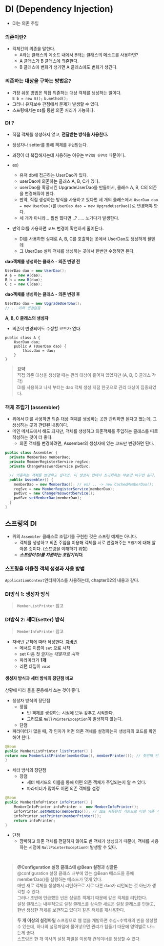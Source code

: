# DI (Dependency Injection)
- DI는 의존 주입

### 의존이란? 
- 객체간의 의존을 말한다. 
    - A라는 클래스의 메소드 내에서 B라는 클래스의 메소드를 사용하면?
    - A 클래스가 B 클래스에 의존한다.
    - B 클래스에 변화가 생기면 A 클래스에도 변화가 생긴다.
### 의존하는 대상을 구하는 방법은?
- 가장 쉬운 방법은 직접 의존하는 대상 객체를 생성하는 일이다.  
`B b = new B();` `b.method();`
- 그러나 유지보수 관점에서 문제가 발생할 수 있다.  
- 스프링에서는 `DI`를 통한 의존 처리가 가능하다.

### DI ?  
- 직접 객체를 생성하지 않고, **전달받는 방식을 사용한다.**
- 생성자나 setter를 통해 객체를 `주입`받는다.
- 과정이 더 복잡해지는데 사용하는 이유는 `변경의 유연함` 때문이다.

- ex)
    - 유저 db에 접근하는 UserDao가 있다.
    - userDao에 의존하는 클래스 A, B, C가 있다.
    - userDao을 확장시킨 UpgradeUserDao를 만들어서, 클래스 A, B, C의 의존을 변경해줘야 한다.
    - 만약, 직접 생성하는 방식을 사용하고 있다면
    세 개의 클래스에서 `UserDao dao = new UserDao()`를 `UserDao dao = new UpgradeUserDao()`로 변경해야 한다.  
    - 세 개가 아니라... 훨씬 많다면 ..? ..... 노가다가 발생한다.  
- 만약 DI를 사용하면 코드 변경이 확연하게 줄어든다.
    - DI를 사용하면 실제로 A, B, C를 호출하는 곳에서 UserDao도 생성하게 될텐데
    - 그 UserDao 실제 객체를 생성하는 곳에서 한번만 수정하면 된다.
    
**dao객체를 생성하는 클래스 - 의존 변경 전**
```java
UserDao dao = new UserDao();
A a = new A(dao);
B b = new B(dao);
C c = new C(dao);
```
**dao객체를 생성하는 클래스 - 의존 변경 후**
```java
UserDao dao = new UpgradeUserDao();
// ...이하 변경없음
```

**A, B, C 클래스의 생성자**
- 의존이 변경되어도 수정할 코드가 없다.
```
public class A {
    UserDao dao;
    public A (UserDao dao) {
        this.dao = dao;
    }
}
```

> **요약**  
> 직접 의존 대상을 생성할 때는 관리 대상이 흩어져 있었지만 (A, B, C 클래스 각각)  
> DI를 사용하고 나서 부터는 dao 객체 생성 지점 한곳으로 관리 대상이 집중되었다.

### 객체 조립기 (assembler)
- 위에서 DI를 사용하면 의존 대상 객체를 생성하는 곳만 관리하면 된다고 했는데, 그 생성하는 곳과 관련된 내용이다.
- 메인 메서드에서 해도 되지만, 객체를 생성하고 의존객체를 주입하는 클래스를 따로 작성하는 것이 더 좋다.
    - 의존 객체를 변경하려면, Assember의 생성자에 있는 코드만 변경하면 된다.
```java
public class Assembler {
  private MemberDao memberDao;
  private MemberRegisterService regSvc;
  private ChangePasswordService pwdSvc;

  // 의존하는 객체를 변경하고 싶다면, 이 생성자 안에서 초기화하는 부분만 바꾸면 된다.
  public Assembler() {
    memberDao = new MemberDao(); // ex) .. -> new CachedMemberDao();
    regSvc = new MemberRegisterService(memberDao);
    pwdSvc = new ChangePasswordService();
    pwdSvc.setMemberDao(memberDao);
  }
}
```

## 스프링의 DI
- 위의 `Assembler` 클래스로 조립기를 구현한 것은 스프링 예제는 아니다.
    - 객체를 생성하고 의존 주입을 이용해 객체를 서로 연결해주는 `조립기`에 대해 알아본 것이다. (스프링을 이해하기 위함)
    - **_스프링이 DI를 지원하는 조립기이다._**
### 스프링을 이용한 객체 생성과 사용 방법
`ApplicationContext`인터페이스를 사용하는데, chapter02의 내용과 같다.

### DI방식 1: 생성자 방식
> `MemberListPrinter` 참고
### DI방식 2: 세터(setter) 방식
> `MemberInfoPrinter` 참고  
- 자바빈 규칙에 따라 작성한다. [자바빈](bit.ly/22Rj2Ar)
  - 메서드 이름이 `set` 으로 시작
  - set 다음 첫 글자는 _대문자로 시작_
  - 파라미터가 **1개**
  - 리턴 타입이 `void`

#### 생성자 방식과 세터 방식의 장단점 비교
상황에 따라 둘을 혼용해서 쓰는 것이 좋다.
- 생성자 방식의 장단점
  - 장점  
    - 빈 객체를 생성하는 시점에 모두 갖추고 시작한다.
    - 그러므로 `NullPointerException`이 발생하지 않는다.
  - 단점
- 파라미터가 많을 때, 각 인자가 어떤 의존 객체를 설정하는지 생성자의 코드를 확인해야 한다.
```java
@Bean
public MemberListPrinter listPrinter() {
return new MemberListPrinter(memberDao(), memberPrinter()); // 첫번째 인자, 두번째 인자에 어떤 의존 객체가 오는지 단번에 알 수 없다.
}
```
- 세터 방식의 장단점
  - 장점
    - 세터 메서드의 이름을 통해 어떤 의존 객체가 주입되는지 알 수 있다.
    - 파라미터가 많아도 어떤 의존 객체를 설정
```java
@Bean
public MemberInfoPrinter infoPrinter() {
    MemberInfoPrinter infoPrinter =  new MemberInfoPrinter();
    infoPrinter.setMemDao(memberDao()); // IDE 자동완성 기능으로 어떤 의존 객체를 설정해야 하는지도 알 수 있다.
    infoPrinter.setPrinter(memberPrinter());
    return infoPrinter;
}
```
  - 단점
    - 깜빡하고 의존 객체를 전달하지 않아도 빈 객체가 생성되기 때문에, 객체를 사용하는 시점에 `NullPointerException이` 발생할 수 있다.

<br>

> **@Configuration 설정 클래스에 @Bean 설정과 싱글톤**  
> @configuration 설정 클래스 내부에 있는 @Bean 메소드들 중에 memberDao()를 실행하는 메소드가 몇개 있다.  
> 매번 새로 객체를 생성해서 리턴하므로 서로 다른 dao가 리턴되는 것 아닌가 생각할 수 있다.  
> 그러나 초반에 언급했듯 빈은 싱글톤 객체기 때문에 같은 객체를 리턴한다.  
> 설정 클래스는 내부적으로 설정 클래스를 상속한 새로운 설정 클래스를 만들고, 한번 생성한 객체를 보관하고 있다가 같은 객체를 재사용한다. 

> **두 개 이상의 설정파일**
> 스프링으로 웹 앱을 개발하면 수십~수백개의 빈을 생성할 수 있는데, 하나의 설정파일에 몰아넣으면 관리가 힘들기 때문에 영역별로 나누는게 좋다.  
> 스프링은 한 개 이사의 설정 파일을 이용해 컨테이너를 생성할 수 있다.  

